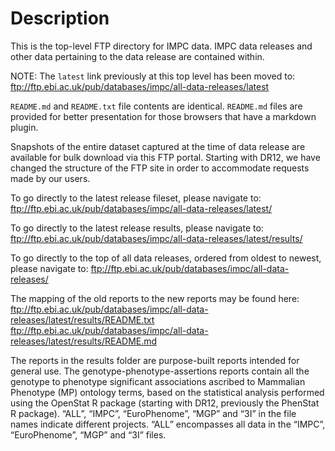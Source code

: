 # Description
This is the top-level FTP directory for IMPC data. IMPC data
releases and other data pertaining to the data release are
contained within.

NOTE: The `latest` link previously at this top level has been
       moved to:
   ftp://ftp.ebi.ac.uk/pub/databases/impc/all-data-releases/latest

`README.md` and `README.txt` file contents are identical.
`README.md` files are provided for better presentation for those
 browsers that have a markdown plugin.
 
Snapshots of the entire dataset captured at the time of data
release are available for bulk download via this FTP portal.
Starting with DR12, we have changed the structure of the FTP
site in order to accommodate requests made by our users.

To go directly to the latest release fileset, please navigate to:
ftp://ftp.ebi.ac.uk/pub/databases/impc/all-data-releases/latest/

To go directly to the latest release results, please navigate to:
ftp://ftp.ebi.ac.uk/pub/databases/impc/all-data-releases/latest/results/

To go directly to the top of all data releases, ordered from
oldest to newest, please navigate to:
ftp://ftp.ebi.ac.uk/pub/databases/impc/all-data-releases/

The mapping of the old reports to the new reports may be found here:
 ftp://ftp.ebi.ac.uk/pub/databases/impc/all-data-releases/latest/results/README.txt
 ftp://ftp.ebi.ac.uk/pub/databases/impc/all-data-releases/latest/results/README.md

The reports in the results folder are purpose-built reports
intended for general use. The genotype-phenotype-assertions
reports contain all the genotype to phenotype significant
associations ascribed to Mammalian Phenotype (MP) ontology
terms, based on the statistical analysis performed using
the OpenStat R package (starting with DR12, previously the
PhenStat R package). “ALL”, “IMPC”, “EuroPhenome”, “MGP”
and “3I” in the file names indicate different projects. “ALL”
encompasses all data in the “IMPC”, “EuroPhenome”, “MGP” and
“3I” files.
